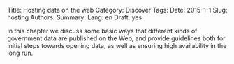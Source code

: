 Title: Hosting data on the web
Category: Discover
Tags:
Date: 2015-1-1
Slug: hosting
Authors:
Summary:
Lang: en
Draft: yes

In this chapter we discuss some basic ways that different kinds of government data are published on the Web, and provide guidelines both for initial steps towards opening data, as well as ensuring high availability in the long run.
